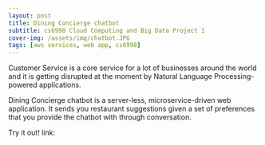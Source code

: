 ```yaml
---
layout: post
title: Dining Concierge chatbot
subtitle: cs6998 Cloud Computing and Big Data Project 1
cover-img: /assets/img/chatbot.JPG
tags: [aws services, web app, cs6998]
---
```


Customer Service is a core service for a lot of businesses around the world and it is getting disrupted at the moment by Natural Language Processing-powered applications. 

Dining Concierge chatbot is a server-less, microservice-driven web application. It sends you restaurant suggestions given a set of preferences that you provide the chatbot with through conversation.

Try it out! link: 

